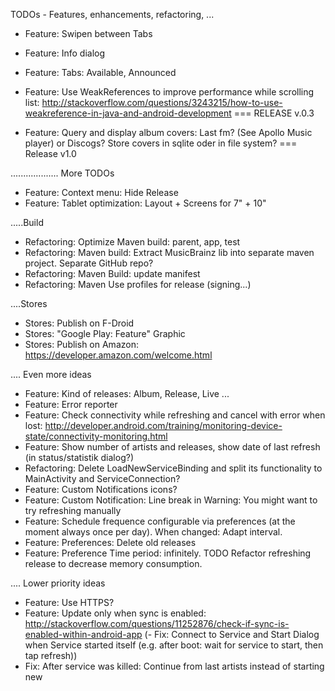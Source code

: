 TODOs - Features, enhancements, refactoring, ...
- Feature: Swipen between Tabs
- Feature: Info dialog
- Feature: Tabs: Available, Announced
- Feature: Use WeakReferences to improve performance while scrolling list: http://stackoverflow.com/questions/3243215/how-to-use-weakreference-in-java-and-android-development
=== RELEASE v.0.3

- Feature: Query and display album covers: Last fm? (See Apollo Music player) or Discogs? Store covers in sqlite oder in file system?
=== Release v1.0


................... More TODOs
- Feature: Context menu: Hide Release
- Feature: Tablet optimization: Layout + Screens for 7" + 10"

.....Build
- Refactoring: Optimize Maven build: parent,  app,  test
- Refactoring: Maven build: Extract MusicBrainz lib into separate maven project. Separate GitHub repo?
- Refactoring: Maven Build: update manifest
- Refactoring: Maven Use profiles for release (signing...)

....Stores
- Stores: Publish on F-Droid
- Stores: "Google Play: Feature" Graphic
- Stores: Publish on Amazon: https://developer.amazon.com/welcome.html


.... Even more ideas
- Feature: Kind of releases: Album, Release, Live ...
- Feature: Error reporter
- Feature: Check connectivity while refreshing and cancel with error when lost: http://developer.android.com/training/monitoring-device-state/connectivity-monitoring.html
- Feature: Show number of artists and releases, show date of last refresh (in status/statistik dialog?)
- Refactoring: Delete LoadNewServiceBinding and split its functionality to MainActivity and  ServiceConnection?
- Feature: Custom Notifications icons?
- Feature: Custom Notification: Line break in Warning: You might want to try refreshing manually
- Feature: Schedule frequence configurable via preferences (at the moment always once per day). When changed: Adapt interval.
- Feature: Preferences: Delete old releases
- Feature: Preference Time period: infinitely. TODO Refactor refreshing release to decrease memory consumption.

.... Lower priority ideas
- Feature: Use HTTPS?
- Feature: Update only when sync is enabled: http://stackoverflow.com/questions/11252876/check-if-sync-is-enabled-within-android-app
(- Fix: Connect to Service and Start Dialog when Service started itself (e.g. after boot: wait for service to start, then tap refresh)) 
- Fix: After service was killed: Continue from last artists instead of starting new



